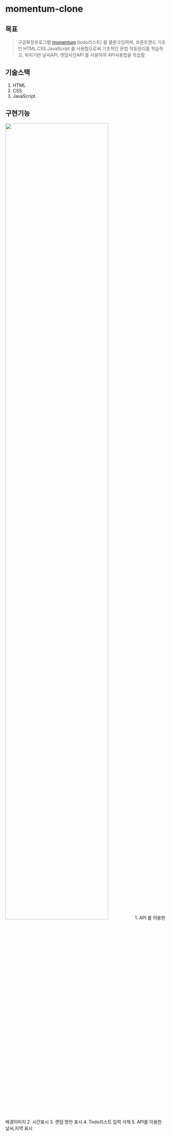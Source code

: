 # momentum-clone
## 목표
>구글확장프로그램 [momentum](https://chrome.google.com/webstore/detail/momentum/laookkfknpbbblfpciffpaejjkokdgca) (todo리스트) 를 클론코딩하며, 
>프론트엔드 기초인 HTML.CSS.JavaScript 를 사용함으로써 
>기초적인 문법 작동원리를 학습하고, 위치기반 날씨API, 랜덤사진API 를 사용하여 API사용법을 학습함

## 기술스택
1. HTML
2. CSS
3. JavaScript

## 구현기능
<img width="80%" src="https://user-images.githubusercontent.com/51228787/152629039-6d505b23-d298-406f-a4d1-e1d30658ae5f.png"/>
1. API 를 이용한 배경이미지
2. 시간표시
3. 랜덤 명언 표시
4. Todo리스트 입력 삭제
5. API를 이용한 날씨,지역 표시




